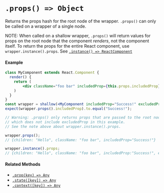 # `.props() => Object`

Returns the props hash for the root node of the wrapper. `.props()` can only be
called on a wrapper of a single node.

NOTE: When called on a shallow wrapper, `.props()` will return values for
props on the root node that the component *renders*, not the component itself.
To return the props for the entire React component, use `wrapper.instance().props`.
See [`.instance() => ReactComponent`](instance.md)


#### Example


```jsx
class MyComponent extends React.Component {
  render() {
    return (
        <div className="foo bar" includedProp={this.props.includedProp}>Hello</div>
    )
  }
}
const wrapper = shallow(<MyComponent includedProp="Success!" excludedProp="I'm not included" />);
expect(wrapper.props().includedProp).to.equal("Success!");

// Warning: .props() only returns props that are passed to the root node,
// which does not include excludedProp in this example.
// See the note above about wrapper.instance().props.

wrapper.props();
// {children: "Hello", className: "foo bar", includedProp="Success!"}

wrapper.instance().props;
// {children: "Hello", className: "foo bar", includedProp:"Success!", excludedProp: "I'm not included"}

```


#### Related Methods

- [`.prop(key) => Any`](prop.md)
- [`.state([key]) => Any`](state.md)
- [`.context([key]) => Any`](context.md)
